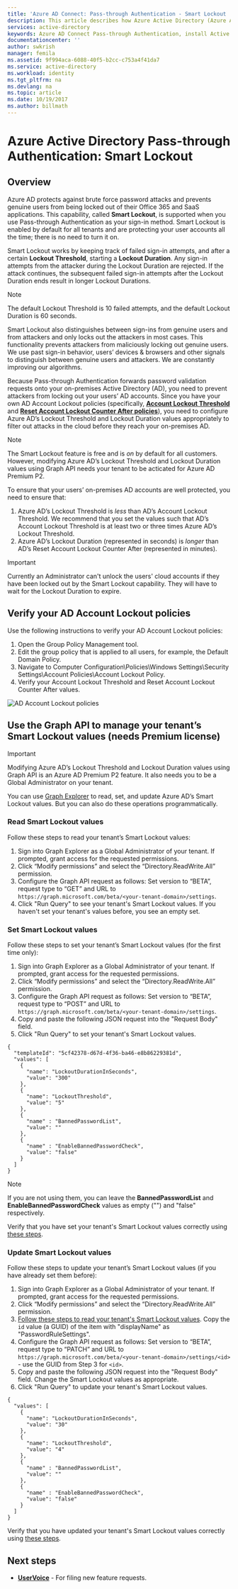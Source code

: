 ```yaml
---
title: 'Azure AD Connect: Pass-through Authentication - Smart Lockout | Microsoft Docs'
description: This article describes how Azure Active Directory (Azure AD) Pass-through Authentication protects your on-premises accounts from brute force password attacks in the cloud.
services: active-directory
keywords: Azure AD Connect Pass-through Authentication, install Active Directory, required components for Azure AD, SSO, Single Sign-on
documentationcenter: ''
author: swkrish
manager: femila
ms.assetid: 9f994aca-6088-40f5-b2cc-c753a4f41da7
ms.service: active-directory
ms.workload: identity
ms.tgt_pltfrm: na
ms.devlang: na
ms.topic: article
ms.date: 10/19/2017
ms.author: billmath
---
```


# Azure Active Directory Pass-through Authentication: Smart Lockout

## Overview

Azure AD protects against brute force password attacks and prevents genuine users from being locked out of their Office 365 and SaaS applications. This capability, called **Smart Lockout**, is supported when you use Pass-through Authentication as your sign-in method. Smart Lockout is enabled by default for all tenants and are protecting your user accounts all the time; there is no need to turn it on.

Smart Lockout works by keeping track of failed sign-in attempts, and after a certain **Lockout Threshold**, starting a **Lockout Duration**. Any sign-in attempts from the attacker during the Lockout Duration are rejected. If the attack continues, the subsequent failed sign-in attempts after the Lockout Duration ends result in longer Lockout Durations.

>[!NOTE]
>The default Lockout Threshold is 10 failed attempts, and the default Lockout Duration is 60 seconds.

Smart Lockout also distinguishes between sign-ins from genuine users and from attackers and only locks out the attackers in most cases. This functionality prevents attackers from maliciously locking out genuine users. We use past sign-in behavior, users’ devices & browsers and other signals to distinguish between genuine users and attackers. We are constantly improving our algorithms.

Because Pass-through Authentication forwards password validation requests onto your on-premises Active Directory (AD), you need to prevent attackers from locking out your users’ AD accounts. Since you have your own AD Account Lockout policies (specifically, [**Account Lockout Threshold**](https://technet.microsoft.com/library/hh994574(v=ws.11).aspx) and [**Reset Account Lockout Counter After policies**](https://technet.microsoft.com/library/hh994568(v=ws.11).aspx)), you need to configure Azure AD’s Lockout Threshold and Lockout Duration values appropriately to filter out attacks in the cloud before they reach your on-premises AD.

>[!NOTE]
>The Smart Lockout feature is free and is _on_ by default for all customers. However, modifying Azure AD’s Lockout Threshold and Lockout Duration values using Graph API needs your tenant to be acticated for Azure AD Premium P2.

To ensure that your users’ on-premises AD accounts are well protected, you need to ensure that:

1.	Azure AD’s Lockout Threshold is _less_ than AD’s Account Lockout Threshold. We recommend that you set the values such that AD’s Account Lockout Threshold is at least two or three times Azure AD’s Lockout Threshold.
2.	Azure AD’s Lockout Duration (represented in seconds) is _longer_ than AD’s Reset Account Lockout Counter After (represented in minutes).

>[!IMPORTANT]
>Currently an Administrator can't unlock the users' cloud accounts if they have been locked out by the Smart Lockout capability. They will have to wait for the Lockout Duration to expire.

## Verify your AD Account Lockout policies

Use the following instructions to verify your AD Account Lockout policies:

1.	Open the Group Policy Management tool.
2.	Edit the group policy that is applied to all users, for example, the Default Domain Policy.
3.	Navigate to Computer Configuration\Policies\Windows Settings\Security Settings\Account Policies\Account Lockout Policy.
4.	Verify your Account Lockout Threshold and Reset Account Lockout Counter After values.

![AD Account Lockout policies](./media/active-directory-aadconnect-pass-through-authentication/pta5.png)

## Use the Graph API to manage your tenant’s Smart Lockout values (needs Premium license)

>[!IMPORTANT]
>Modifying Azure AD’s Lockout Threshold and Lockout Duration values using Graph API is an Azure AD Premium P2 feature. It also needs you to be a Global Administrator on your tenant.

You can use [Graph Explorer](https://developer.microsoft.com/graph/graph-explorer) to read, set, and update Azure AD’s Smart Lockout values. But you can also do these operations programmatically.

### Read Smart Lockout values

Follow these steps to read your tenant’s Smart Lockout values:

1. Sign into Graph Explorer as a Global Administrator of your tenant. If prompted, grant access for the requested permissions.
2. Click “Modify permissions” and select the “Directory.ReadWrite.All” permission.
3. Configure the Graph API request as follows: Set version to “BETA”, request type to “GET” and URL to `https://graph.microsoft.com/beta/<your-tenant-domain>/settings`.
4. Click "Run Query" to see your tenant's Smart Lockout values. If you haven't set your tenant's values before, you see an empty set.

### Set Smart Lockout values

Follow these steps to set your tenant’s Smart Lockout values (for the first time only):

1. Sign into Graph Explorer as a Global Administrator of your tenant. If prompted, grant access for the requested permissions.
2. Click “Modify permissions” and select the “Directory.ReadWrite.All” permission.
3. Configure the Graph API request as follows: Set version to “BETA”, request type to “POST” and URL to `https://graph.microsoft.com/beta/<your-tenant-domain>/settings`.
4. Copy and paste the following JSON request into the "Request Body" field.
5. Click "Run Query" to set your tenant's Smart Lockout values.

```
{
  "templateId": "5cf42378-d67d-4f36-ba46-e8b86229381d",
  "values": [
    {
      "name": "LockoutDurationInSeconds",
      "value": "300"
    },
    {
      "name": "LockoutThreshold",
      "value": "5"
    },
    {
      "name" : "BannedPasswordList",
      "value": ""
    },
    {
      "name" : "EnableBannedPasswordCheck",
      "value": "false"
    }
  ]
}
```

>[!NOTE]
>If you are not using them, you can leave the **BannedPasswordList** and **EnableBannedPasswordCheck** values as empty ("") and "false" respectively.

Verify that you have set your tenant's Smart Lockout values correctly using [these steps](#read-smart-lockout-values).

### Update Smart Lockout values

Follow these steps to update your tenant’s Smart Lockout values (if you have already set them before):

1. Sign into Graph Explorer as a Global Administrator of your tenant. If prompted, grant access for the requested permissions.
2. Click “Modify permissions” and select the “Directory.ReadWrite.All” permission.
3. [Follow these steps to read your tenant's Smart Lockout values](#read-smart-lockout-values). Copy the `id` value (a GUID) of the item with "displayName" as "PasswordRuleSettings".
4. Configure the Graph API request as follows: Set version to “BETA”, request type to “PATCH” and URL to `https://graph.microsoft.com/beta/<your-tenant-domain>/settings/<id>` - use the GUID from Step 3 for `<id>`.
5. Copy and paste the following JSON request into the "Request Body" field. Change the Smart Lockout values as appropriate.
6. Click "Run Query" to update your tenant's Smart Lockout values.

```
{
  "values": [
    {
      "name": "LockoutDurationInSeconds",
      "value": "30"
    },
    {
      "name": "LockoutThreshold",
      "value": "4"
    },
    {
      "name" : "BannedPasswordList",
      "value": ""
    },
    {
      "name" : "EnableBannedPasswordCheck",
      "value": "false"
    }
  ]
}
```

Verify that you have updated your tenant's Smart Lockout values correctly using [these steps](#read-smart-lockout-values).

## Next steps
- [**UserVoice**](https://feedback.azure.com/forums/169401-azure-active-directory/category/160611-directory-synchronization-aad-connect) - For filing new feature requests.
